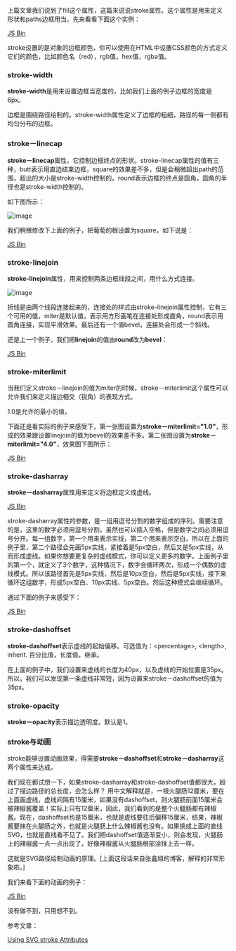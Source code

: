 上篇文章我们说到了fill这个属性，这篇来说说stroke属性。这个属性是用来定义形状和paths边框用当。先来看看下面这个实例：

<a class="jsbin-embed" href="http://jsbin.com/jayoreya/1/embed?html,output">JS Bin</a><script src="http://static.jsbin.com/js/embed.js"></script>

stroke设置的是对象的边框颜色，你可以使用在HTML中设置CSS颜色的方式定义它们的颜色，比如颜色名（red），rgb值，hex值，rgba值。

### stroke-width

**stroke-width**是用来设置边框当宽度的，比如我们上面的例子边框的宽度是6px。

边框是围绕路径绘制的。stroke-width属性定义了边框的粗细，路径的每一侧都有均匀分布的边框。

### stroke－linecap

**stroke－linecap**属性，它控制边框终点的形状。stroke-linecap属性的值有三种，butt表示用直边结束边框，square的效果差不多，但是会稍微超出path的范围，超出的大小是stroke-width控制的。round表示边框的终点是圆角，圆角的半径也是stroke-width控制的。

如下图所示：

![image](http://jonibologna.com/content/images/2014/Jun/Screen-Shot-2014-06-29-at-3-24-33-PM.png)

我们稍微修改下上面的例子，把葡萄的根设置为square，如下说是：

<a class="jsbin-embed" href="http://jsbin.com/kahuhumo/1/embed?html,output">JS Bin</a><script src="http://static.jsbin.com/js/embed.js"></script>

### stroke-linejoin

**stroke-linejoin**属性，用来控制两条边框线段之间，用什么方式连接。

![image](http://jonibologna.com/content/images/2014/Jun/Screen-Shot-2014-06-29-at-5-23-14-PM.png)

折线是由两个线段连接起来的，连接处的样式由stroke-linejoin属性控制，它有三个可用的值，miter是默认值，表示用方形画笔在连接处形成直角，round表示用圆角连接，实现平滑效果。最后还有一个值bevel，连接处会形成一个斜线。

还是上一个例子，我们把**linejoin**的值由**round**改为**bevel**：

<a class="jsbin-embed" href="http://jsbin.com/sakuzazu/1/embed?html,output">JS Bin</a><script src="http://static.jsbin.com/js/embed.js"></script>

### stroke-miterlimit

当我们定义stroke－linejoin的值为miter的时候，stroke－miterlimit这个属性可以允许我们来定义描边相交（锐角）的表现方式。

1.0是允许的最小的值。

下面还是看实际的例子来感受下，第一张图设置为**stroke－miterlimit="1.0"**，形成的效果跟设置linejoin的值为bevel的效果差不多。第二张图设置为**stroke－miterlimit="4.0"**，效果图下图所示：

<a class="jsbin-embed" href="http://jsbin.com/wesugibe/1/embed">JS Bin</a><script src="http://static.jsbin.com/js/embed.js"></script>

### stroke-dasharray

**stroke－dasharray**属性用来定义将边框定义成虚线。

<a class="jsbin-embed" href="http://jsbin.com/tiqijope/1/embed?html,output">JS Bin</a><script src="http://static.jsbin.com/js/embed.js"></script>

stroke-dasharray属性的参数，是一组用逗号分割的数字组成的序列。需要注意的是，这里的数字必须用逗号分割，虽然也可以插入空格，但是数字之间必须用逗号分开。每一组数字，第一个用来表示实线，第二个用来表示空白。所以在上面的例子里，第二个路径会先画5px实线，紧接着是5px空白，然后又是5px实线，从而形成虚线。如果你想要更复杂的虚线模式，你可以定义更多的数字。上面例子里的第一个，就定义了3个数字，这种情况下，数字会循环两次，形成一个偶数的虚线模式。所以该路径首先是5px实线，然后是10px空白，然后是5px实线，接下来循环这组数字，形成5px空白、10px实线、5px空白。然后这种模式会继续循环。

通过下面的例子来感受下：

<a class="jsbin-embed" href="http://jsbin.com/nurotiwo/1/embed?html,output">JS Bin</a><script src="http://static.jsbin.com/js/embed.js"></script>

### stroke-dashoffset

**stroke-dashoffset**表示虚线的起始偏移。可选值为：&lt;percentage&gt;, &lt;length&gt;, inherit. 百分比值，长度值，继承。

在上面的例子中，我们设置来虚线的长度为40px，以及虚线的开始位置是35px。所以，我们可以发现第一条虚线非常短，因为设置来stroke－dashoffset的值为35px。

### stroke-opacity

**stroke－opacity**表示描边透明度。默认是1。

### stroke与动画

stroke能够设置动画效果，得需要**stroke－dashoffset**和**stroke－dasharray**这两个属性来达成。

我们现在都试想一下，如果stroke-dasharray和stroke-dashoffset值都很大，超过了描边路径的总长度，会怎么样？
用中文解释就是，一根火腿肠12厘米，要在上面画虚线，虚线间隔有15厘米，如果没有dashoffset，则火腿肠前面15厘米会被辣椒酱覆盖！实际上只有12厘米，因此，我们看到的是整个火腿肠都有辣椒酱。现在，dashoffset也是15厘米，也就是虚线要往后偏移15厘米，结果，辣椒酱要抹在火腿肠之外，也就是火腿肠上什么辣椒酱也没有。如果换成上面的直线SVG，也就是直线看不见了。我们把dashoffset值逐渐变小，则会发现，火腿肠上的辣椒酱一点一点出现了，好像辣椒酱从火腿肠根部涂抹上去一样。

这就是SVG路径绘制动画的原理。[上面这段话来自张鑫旭的博客，解释的非常形象啦。]

我们来看下面的动画的例子：

<a class="jsbin-embed" href="http://jsbin.com/rovexoqu/1/embed">JS Bin</a><script src="http://static.jsbin.com/js/embed.js"></script>

没有做不到，只用想不到。

参考文章：

[Using SVG stroke Attributes](http://jonibologna.com/using-svg-stroke-attributes/)


